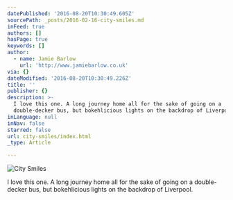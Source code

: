 ```yaml
---
datePublished: '2016-08-20T10:30:49.605Z'
sourcePath: _posts/2016-02-16-city-smiles.md
inFeed: true
authors: []
hasPage: true
keywords: []
author:
  - name: Jamie Barlow
    url: 'http://www.jamiebarlow.co.uk'
via: {}
dateModified: '2016-08-20T10:30:49.226Z'
title: ''
publisher: {}
description: >-
  I love this one. A long journey home all for the sake of going on a
  double-decker bus, but bokehlicious lights on the backdrop of Liverpool.
inLanguage: null
inNav: false
starred: false
url: city-smiles/index.html
_type: Article

---
```

![City Smiles](https://s3-us-west-2.amazonaws.com/the-grid-img/p/1e5a7cc3ac3c1829bc5f47f8ffba53ebd55f7e18.jpg)

I love this one. A long journey home all for the sake of going on a double-decker bus, but bokehlicious lights on the backdrop of Liverpool.